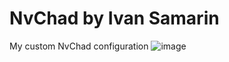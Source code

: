 # NvChad by Ivan Samarin

My custom NvChad configuration
![image](https://github.com/mirageN1349/My-nvim-config/assets/56263427/9d2586e7-8e1f-4faf-84d6-c7db5e7516d7)

